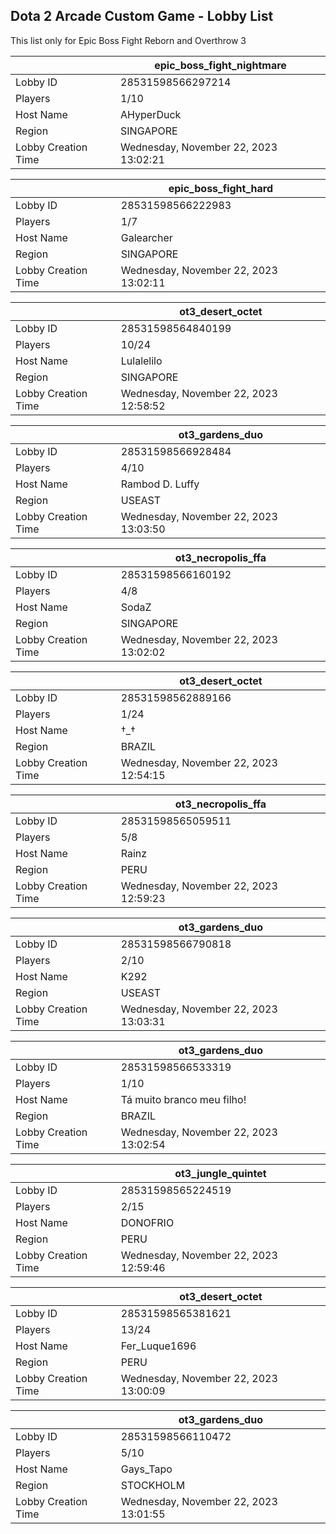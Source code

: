 ## Dota 2 Arcade Custom Game - Lobby List

This list only for Epic Boss Fight Reborn and Overthrow 3

|  | epic_boss_fight_nightmare |
| ------ | ------ |
| Lobby ID | 28531598566297214 |
| Players | 1/10 |
| Host Name | AHyperDuck |
| Region | SINGAPORE |
| Lobby Creation Time | Wednesday, November 22, 2023 13:02:21 |


|  | epic_boss_fight_hard |
| ------ | ------ |
| Lobby ID | 28531598566222983 |
| Players | 1/7 |
| Host Name | Galearcher |
| Region | SINGAPORE |
| Lobby Creation Time | Wednesday, November 22, 2023 13:02:11 |


|  | ot3_desert_octet |
| ------ | ------ |
| Lobby ID | 28531598564840199 |
| Players | 10/24 |
| Host Name | Lulalelilo |
| Region | SINGAPORE |
| Lobby Creation Time | Wednesday, November 22, 2023 12:58:52 |


|  | ot3_gardens_duo |
| ------ | ------ |
| Lobby ID | 28531598566928484 |
| Players | 4/10 |
| Host Name | Rambod D. Luffy |
| Region | USEAST |
| Lobby Creation Time | Wednesday, November 22, 2023 13:03:50 |


|  | ot3_necropolis_ffa |
| ------ | ------ |
| Lobby ID | 28531598566160192 |
| Players | 4/8 |
| Host Name | SodaZ |
| Region | SINGAPORE |
| Lobby Creation Time | Wednesday, November 22, 2023 13:02:02 |


|  | ot3_desert_octet |
| ------ | ------ |
| Lobby ID | 28531598562889166 |
| Players | 1/24 |
| Host Name | †_† |
| Region | BRAZIL |
| Lobby Creation Time | Wednesday, November 22, 2023 12:54:15 |


|  | ot3_necropolis_ffa |
| ------ | ------ |
| Lobby ID | 28531598565059511 |
| Players | 5/8 |
| Host Name | Rainz |
| Region | PERU |
| Lobby Creation Time | Wednesday, November 22, 2023 12:59:23 |


|  | ot3_gardens_duo |
| ------ | ------ |
| Lobby ID | 28531598566790818 |
| Players | 2/10 |
| Host Name | K292 |
| Region | USEAST |
| Lobby Creation Time | Wednesday, November 22, 2023 13:03:31 |


|  | ot3_gardens_duo |
| ------ | ------ |
| Lobby ID | 28531598566533319 |
| Players | 1/10 |
| Host Name | Tá muito branco meu filho! |
| Region | BRAZIL |
| Lobby Creation Time | Wednesday, November 22, 2023 13:02:54 |


|  | ot3_jungle_quintet |
| ------ | ------ |
| Lobby ID | 28531598565224519 |
| Players | 2/15 |
| Host Name | DONOFRIO |
| Region | PERU |
| Lobby Creation Time | Wednesday, November 22, 2023 12:59:46 |


|  | ot3_desert_octet |
| ------ | ------ |
| Lobby ID | 28531598565381621 |
| Players | 13/24 |
| Host Name | Fer_Luque1696 |
| Region | PERU |
| Lobby Creation Time | Wednesday, November 22, 2023 13:00:09 |


|  | ot3_gardens_duo |
| ------ | ------ |
| Lobby ID | 28531598566110472 |
| Players | 5/10 |
| Host Name | Gays_Tapo |
| Region | STOCKHOLM |
| Lobby Creation Time | Wednesday, November 22, 2023 13:01:55 |


